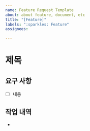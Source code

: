 ```yaml
---
name: Feature Request Template
about: about feature, document, etc
title: "[Feature]"
labels: ":sparkles: Feature"
assignees: 

---
```


# 제목
## 요구 사항
- [ ] 내용

## 작업 내역
-
